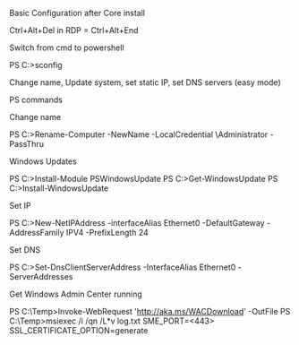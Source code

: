 Basic Configuration after Core install

Ctrl+Alt+Del in RDP = Ctrl+Alt+End

Switch from cmd to powershell

PS C:\>sconfig

Change name, Update system, set static IP, set DNS servers (easy mode)

PS commands

Change name

PS C:\>Rename-Computer -NewName <X> -LocalCredential <Y>\Administrator -PassThru
  
Windows Updates

PS C:\>Install-Module PSWindowsUpdate
PS C:\>Get-WindowsUpdate
PS C:\>Install-WindowsUpdate

Set IP

PS C:\>New-NetIPAddress <IP> -interfaceAlias Ethernet0 -DefaultGateway <Gateway> -AddressFamily IPV4 -PrefixLength 24
  
Set DNS

PS C:\>Set-DnsClientServerAddress -InterfaceAlias Ethernet0 -ServerAddresses <DNS Adress>
  
Get Windows Admin Center running

PS C:\Temp\>Invoke-WebRequest 'http://aka.ms/WACDownload' -OutFile <Filename>
PS C:\Temp\>msiexec /i <Filename> /qn /L*v log.txt SME_PORT=<443> SSL_CERTIFICATE_OPTION=generate
